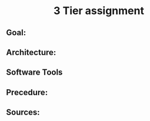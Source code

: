 <h1 align=center>3 Tier assignment</h1>

## Goal:

## Architecture:

## Software Tools

## Precedure:

## Sources:
